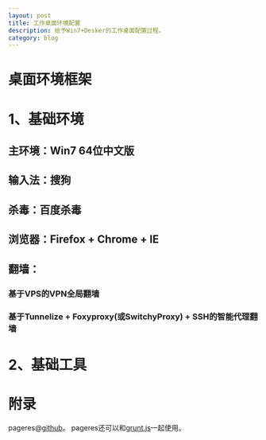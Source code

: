 ```yaml
---
layout: post
title: 工作桌面环境配置
description: 给予Win7+Desker的工作桌面配置过程。
category: blog
---
```


桌面环境框架
============

# 1、基础环境

## 主环境：Win7 64位中文版
## 输入法：搜狗
## 杀毒：百度杀毒
## 浏览器：Firefox + Chrome + IE
## 翻墙：

### 基于VPS的VPN全局翻墙
### 基于Tunnelize + Foxyproxy(或SwitchyProxy) + SSH的智能代理翻墙

# 2、基础工具




附录
====

pageres@[github](https://github.com/sindresorhus/pageres)。
pageres还可以和[grunt.js](https://github.com/sindresorhus/grunt-pageres)一起使用。
